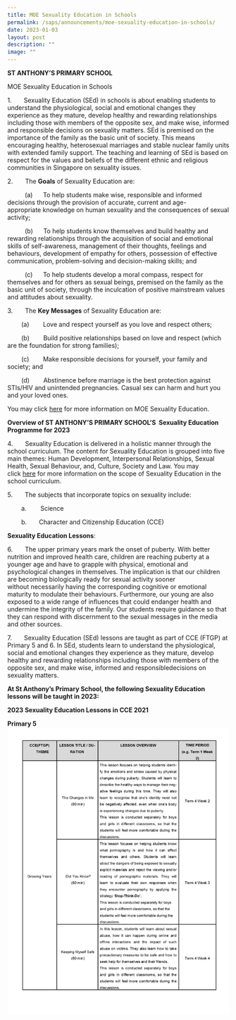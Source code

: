 ```yaml
---
title: MOE Sexuality Education in Schools
permalink: /saps/announcements/moe-sexuality-education-in-schools/
date: 2023-01-03
layout: post
description: ""
image: ""
---
```

**ST ANTHONY’S PRIMARY SCHOOL**
        

MOE Sexuality Education in Schools

1.       Sexuality Education (SEd) in schools is about enabling students to understand the physiological, social and emotional changes they experience as they mature, develop healthy and rewarding relationships including those with members of the opposite sex, and make wise, informed and responsible decisions on sexuality matters. SEd is premised on the importance of the family as the basic unit of society. This means encouraging healthy, heterosexual marriages and stable nuclear family units with extended family support. The teaching and learning of SEd is based on respect for the values and beliefs of the different ethnic and religious communities in Singapore on sexuality issues.

2.       The **Goals** of Sexuality Education are:

          (a)      To help students make wise, responsible and informed decisions through the provision of accurate, current and age-appropriate knowledge on human sexuality and the consequences of sexual activity;

          (b)      To help students know themselves and build healthy and rewarding relationships through the acquisition of social and emotional skills of self-awareness, management of their thoughts, feelings and behaviours, development of empathy for others, possession of effective communication, problem-solving and decision-making skills; and

          (c)      To help students develop a moral compass, respect for themselves and for others as sexual beings, premised on the family as the basic unit of society, through the inculcation of positive mainstream values and attitudes about sexuality.

3.       The **Key Messages** of Sexuality Education are:

        (a)        Love and respect yourself as you love and respect others;

        (b)        Build positive relationships based on love and respect (which are the foundation for strong families);

        (c)        Make responsible decisions for yourself, your family and society; and

        (d)        Abstinence before marriage is the best protection against STIs/HIV and unintended pregnancies. Casual sex can harm and hurt you and your loved ones.


You may click [here](https://go.gov.sg/moe-sexuality-education) for more information on MOE Sexuality Education.

       

**Overview of ST ANTHONY’S PRIMARY SCHOOL’S  Sexuality Education Programme for 2023**

4.       Sexuality Education is delivered in a holistic manner through the school curriculum. The content for Sexuality Education is grouped into five main themes: Human Development, Interpersonal Relationships, Sexual Health, Sexual Behaviour, and, Culture, Society and Law. You may click [here](https://go.gov.sg/moe-sexuality-education-scope) for more information on the scope of Sexuality Education in the school curriculum.

5.       The subjects that incorporate topics on sexuality include:

        a.        Science

        b.       Character and Citizenship Education (CCE)

**Sexuality Education Lessons**:

6.       The upper primary years mark the onset of puberty. With better nutrition and improved health care, children are reaching puberty at a younger age and have to grapple with physical, emotional and psychological changes in themselves. The implication is that our children are becoming biologically ready for sexual activity sooner without necessarily having the corresponding cognitive or emotional maturity to modulate their behaviours. Furthermore, our young are also exposed to a wide range of influences that could endanger health and undermine the integrity of the family. Our students require guidance so that they can respond with discernment to the sexual messages in the media and other sources.

7\.       Sexuality Education (SEd) lessons are taught as part of CCE (FTGP) at Primary 5 and 6. In SEd, students learn to understand the physiological, social and emotional changes they experience as they mature, develop healthy and rewarding relationships including those with members of the opposite sex, and make wise, informed and responsibledecisions on sexuality matters.



**At St Anthony’s Primary School, the following Sexuality Education lessons will be taught in 2023:**


**2023 Sexuality Education Lessons in CCE 2021**

**Primary 5**
![2023 Sexuality Education P5](/images/2023%20Sexuality%20Education_P5.png)


